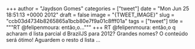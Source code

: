 
+++
author = "Jaydson Gomes"
categories = ["tweet"]
date = "Mon Jun 25 18:51:13 +0000 2012"
draft = false
image = "{TWEET_IMAGE}"
slug = "ccb03d4734b8265865a1bcb80e7f9a01c8fff01a"
tags = ["tweet"]
title = """RT @felipenmoura: então,o..."""
+++
RT @felipenmoura: então,o q acharam d lista parcial d BrazilJS para 2012? Grandes nomes? O conteúdo será ótimo! Aguardem o resto d lista ...
